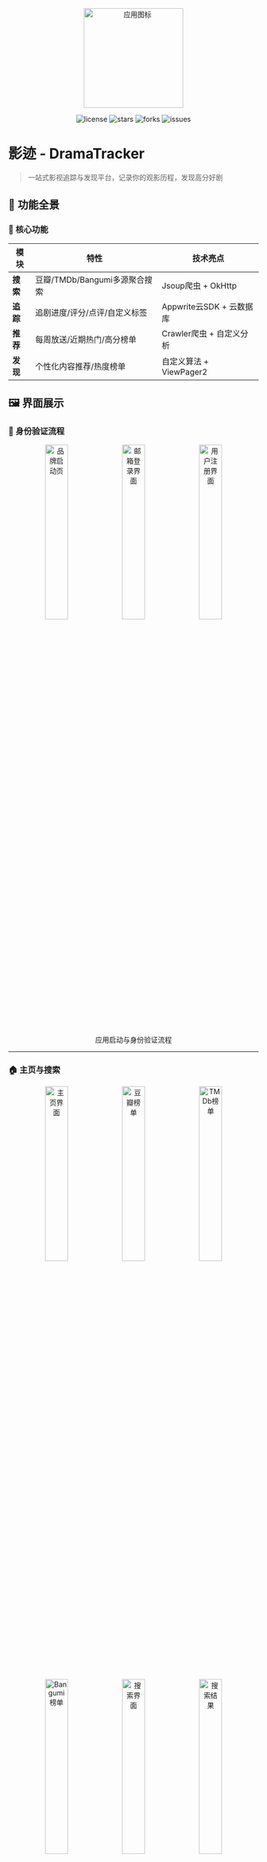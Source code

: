 <div align="center">
  <img src="https://lonelynotes-images.oss-cn-beijing.aliyuncs.com/202505111738271.png" width="200" alt="应用图标">
</div>

<p align="center">
  <img alt="license" src="https://img.shields.io/github/license/Lonely0710/drama-tracker-Android" />
  <img alt="stars" src="https://img.shields.io/github/stars/Lonely0710/drama-tracker-Android" />
  <img alt="forks" src="https://img.shields.io/github/forks/Lonely0710/drama-tracker-Android" />
  <img alt="issues" src="https://img.shields.io/github/issues/Lonely0710/drama-tracker-Android" />
  <!-- <img alt="release" src="https://img.shields.io/github/v/release/Lonely0710/drama-tracker-Android" /> -->
  <!-- <img alt="downloads" src="https://img.shields.io/github/downloads/Lonely0710/drama-tracker-Android/total" /> -->
</p>

# 影迹 - DramaTracker

> 一站式影视追踪与发现平台，记录你的观影历程，发现高分好剧

## 🌟 功能全景

### 📱 核心功能
| 模块     | 特性                          | 技术亮点                 |
| -------- | ----------------------------- | ------------------------ |
| **搜索** | 豆瓣/TMDb/Bangumi多源聚合搜索 | Jsoup爬虫 + OkHttp       |
| **追踪** | 追剧进度/评分/点评/自定义标签 | Appwrite云SDK + 云数据库 |
| **推荐** | 每周放送/近期热门/高分榜单    | Crawler爬虫 + 自定义分析 |
| **发现** | 个性化内容推荐/热度榜单       | 自定义算法 + ViewPager2  |

## 🖼 界面展示

### 🔐 身份验证流程
<div align="center">
  <img src="https://lonelynotes-images.oss-cn-beijing.aliyuncs.com/202505111738944.png" width="30%" alt="品牌启动页">
  <img src="https://lonelynotes-images.oss-cn-beijing.aliyuncs.com/202505111738979.png" width="30%" alt="邮箱登录界面"> 
  <img src="https://lonelynotes-images.oss-cn-beijing.aliyuncs.com/202505111738985.png" width="30%" alt="用户注册界面">
  
  应用启动与身份验证流程
</div>

---

### 🏠 主页与搜索
<div align="center">
  <div>
    <img src="https://lonelynotes-images.oss-cn-beijing.aliyuncs.com/202505111738481.png" width="30%" alt="主页界面">
    <img src="https://lonelynotes-images.oss-cn-beijing.aliyuncs.com/202505111738510.png" width="30%" alt="豆瓣榜单">
    <img src="https://lonelynotes-images.oss-cn-beijing.aliyuncs.com/202505111738544.png" width="30%" alt="TMDb榜单">
  </div>
  
  <div style="margin-top:20px">
    <img src="https://lonelynotes-images.oss-cn-beijing.aliyuncs.com/202505111738677.png" width="30%" alt="Bangumi榜单">
    <img src="https://lonelynotes-images.oss-cn-beijing.aliyuncs.com/202505111739801.png" width="30%" alt="搜索界面">
    <img src="https://lonelynotes-images.oss-cn-beijing.aliyuncs.com/202505111739850.png" width="30%" alt="搜索结果">
  </div>
  
  主页浏览与搜索功能
</div>

---

### 📺 影音库
<div align="center">
  <img src="https://lonelynotes-images.oss-cn-beijing.aliyuncs.com/202505111739532.png" width="30%" alt="影音库总览">
  <img src="https://lonelynotes-images.oss-cn-beijing.aliyuncs.com/202505111739467.png" width="30%" alt="观看记录列表">
  
  个人影音库与观看记录
</div>

---

### ➕ 添加记录
<div align="center">
  <img src="https://lonelynotes-images.oss-cn-beijing.aliyuncs.com/202505111739999.png" width="30%" alt="添加记录">
  <img src="https://lonelynotes-images.oss-cn-beijing.aliyuncs.com/202505111739012.png" width="30%" alt="搜索添加结果">
  
  添加观看记录流程
</div>

---

### 🔍 推荐发现
<div align="center">
  <div>
    <img src="https://lonelynotes-images.oss-cn-beijing.aliyuncs.com/202505111739213.png" width="30%" alt="近期热门">
    <img src="https://lonelynotes-images.oss-cn-beijing.aliyuncs.com/202505111739265.png" width="30%" alt="每周放送">
  </div>
  
  <div style="margin-top:20px">
    <img src="https://lonelynotes-images.oss-cn-beijing.aliyuncs.com/202505111739362.png" width="30%" alt="高分榜单">
    <img src="https://lonelynotes-images.oss-cn-beijing.aliyuncs.com/202505111739455.png" width="30%" alt="电视剧榜单">
  </div>
  
  推荐与发现页面
</div>

---

### ⚙️ 设置管理
<div align="center">
  <img src="https://lonelynotes-images.oss-cn-beijing.aliyuncs.com/202505111739647.png" width="30%" alt="设置界面">
  
  应用设置与用户管理
</div>

## 🏗️ 技术架构

### 系统设计
```text
架构模式: 单Activity多Fragment
开发语言: Java + Kotlin混合
核心组件:
  ├── 数据层: Appwrite云数据库 + 爬虫数据源
  ├── 展示层: ViewBinding + RecyclerView
  ├── 业务层: 模块化Fragment设计
  └── 工具层: Glide图片处理 + OkHttp + Jsoup爬虫
```

## ⚙️ 配置指南
### 环境要求
- Android Studio Flamingo+

- Java 8+

- Appwrite服务实例

### 云服务配置
1. 复制配置文件模板：
   ```bash
   cp app/src/main/assets/secrets.properties.template app/src/main/assets/secrets.properties
   ```
2. 配置API密钥和Appwrite参数：
   ```properties
   # AppWrite项目配置
   APPWRITE_PROJECT_ID=your_project_id_here
   APPWRITE_DATABASE_ID=your_database_id_here
   
   # AppWrite集合ID配置
   APPWRITE_COLLECTION_USERS_ID=your_users_collection_id_here 
   APPWRITE_COLLECTION_COLLECTIONS_ID=your_collections_collection_id_here
   APPWRITE_COLLECTION_MEDIA_ID=your_media_collection_id_here
   
   # TMDB API配置
   TMDB_API_TOKEN=your_api_token_here
   TMDB_API_KEY=your_api_key_here
   ```
3. 初始化云资源：
   ```bash
   # 创建存储桶
   appwrite storage createBucket --name drama-posters --permission read
   ```

## 📦 安装与使用

### APK安装
```bash
adb install app/release/dramatracker-v1.0.0.apk
```

### 开发构建
```bash
# 调试版本
./gradlew assembleDebug

# 发布版本
./gradlew assembleRelease
```

## 🌱 贡献指引
欢迎通过以下方式参与项目：
- 在Issues报告问题或建议
- 提交Pull Request时请：
  - 遵循现有代码风格
  - 更新相关文档
  - 添加必要的单元测试

## 📜 许可协议
本项目基于 [MIT License](LICENSE) 开源，允许自由使用和修改，但需保留原始版权声明。

---

<details>
<summary>📮 联系维护者</summary>

**核心开发者**：Lonely团队  
**电子邮箱**：lingsou43@gmail.com  
**技术栈咨询**：欢迎提交Issue讨论  
**路线图**：  
- [x] 基础功能实现 (2025 Q2)  
- [ ] 观影数据分析 (2025 Q4)  
- [ ] 社交分享功能 (2026 Q1)  
</details> 